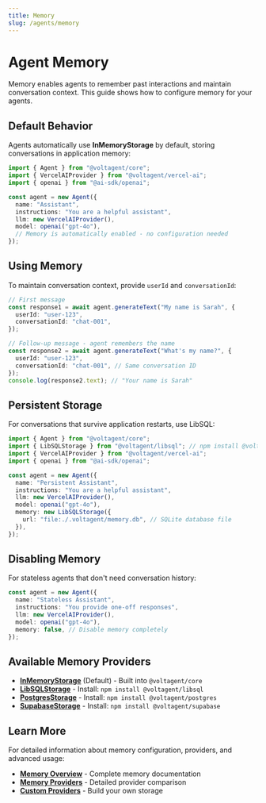 ```yaml
---
title: Memory
slug: /agents/memory
---
```


# Agent Memory

Memory enables agents to remember past interactions and maintain conversation context. This guide shows how to configure memory for your agents.

## Default Behavior

Agents automatically use **InMemoryStorage** by default, storing conversations in application memory:

```typescript
import { Agent } from "@voltagent/core";
import { VercelAIProvider } from "@voltagent/vercel-ai";
import { openai } from "@ai-sdk/openai";

const agent = new Agent({
  name: "Assistant",
  instructions: "You are a helpful assistant",
  llm: new VercelAIProvider(),
  model: openai("gpt-4o"),
  // Memory is automatically enabled - no configuration needed
});
```

## Using Memory

To maintain conversation context, provide `userId` and `conversationId`:

```typescript
// First message
const response1 = await agent.generateText("My name is Sarah", {
  userId: "user-123",
  conversationId: "chat-001",
});

// Follow-up message - agent remembers the name
const response2 = await agent.generateText("What's my name?", {
  userId: "user-123",
  conversationId: "chat-001", // Same conversation ID
});
console.log(response2.text); // "Your name is Sarah"
```

## Persistent Storage

For conversations that survive application restarts, use LibSQL:

```typescript
import { Agent } from "@voltagent/core";
import { LibSQLStorage } from "@voltagent/libsql"; // npm install @voltagent/libsql
import { VercelAIProvider } from "@voltagent/vercel-ai";
import { openai } from "@ai-sdk/openai";

const agent = new Agent({
  name: "Persistent Assistant",
  instructions: "You are a helpful assistant",
  llm: new VercelAIProvider(),
  model: openai("gpt-4o"),
  memory: new LibSQLStorage({
    url: "file:./.voltagent/memory.db", // SQLite database file
  }),
});
```

## Disabling Memory

For stateless agents that don't need conversation history:

```typescript
const agent = new Agent({
  name: "Stateless Assistant",
  instructions: "You provide one-off responses",
  llm: new VercelAIProvider(),
  model: openai("gpt-4o"),
  memory: false, // Disable memory completely
});
```

## Available Memory Providers

- **[InMemoryStorage](./memory/in-memory.md)** (Default) - Built into `@voltagent/core`
- **[LibSQLStorage](./memory/libsql.md)** - Install: `npm install @voltagent/libsql`
- **[PostgresStorage](./memory/postgres.md)** - Install: `npm install @voltagent/postgres`
- **[SupabaseStorage](./memory/supabase.md)** - Install: `npm install @voltagent/supabase`

## Learn More

For detailed information about memory configuration, providers, and advanced usage:

- **[Memory Overview](./memory/overview.md)** - Complete memory documentation
- **[Memory Providers](./memory/overview.md#memory-providers)** - Detailed provider comparison
- **[Custom Providers](./memory/overview.md#implementing-custom-memory-providers)** - Build your own storage
